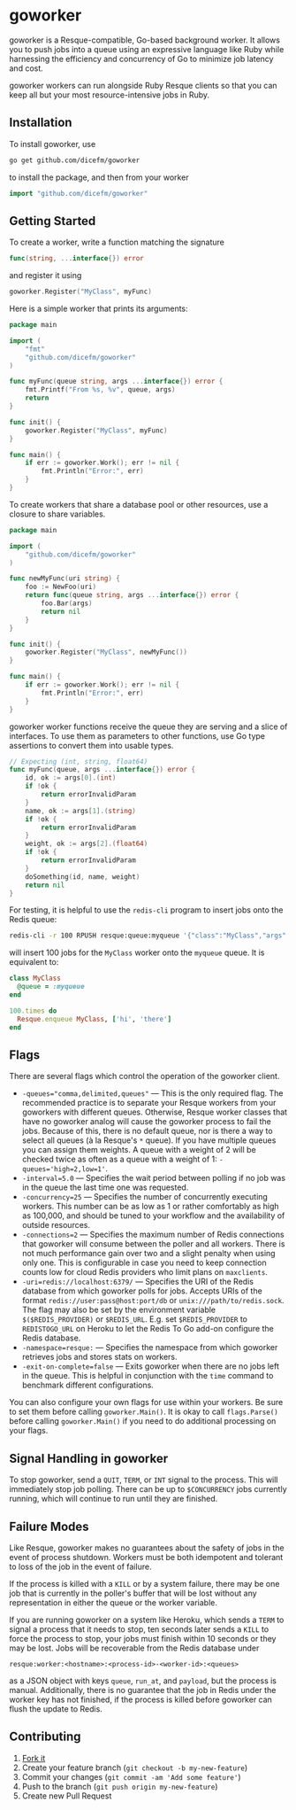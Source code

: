 # goworker


goworker is a Resque-compatible, Go-based background worker. It allows you to push jobs into a queue using an expressive language like Ruby while harnessing the efficiency and concurrency of Go to minimize job latency and cost.

goworker workers can run alongside Ruby Resque clients so that you can keep all but your most resource-intensive jobs in Ruby.

## Installation

To install goworker, use

```sh
go get github.com/dicefm/goworker
```

to install the package, and then from your worker

```go
import "github.com/dicefm/goworker"
```

## Getting Started

To create a worker, write a function matching the signature

```go
func(string, ...interface{}) error
```

and register it using

```go
goworker.Register("MyClass", myFunc)
```

Here is a simple worker that prints its arguments:

```go
package main

import (
	"fmt"
	"github.com/dicefm/goworker"
)

func myFunc(queue string, args ...interface{}) error {
	fmt.Printf("From %s, %v", queue, args)
	return
}

func init() {
	goworker.Register("MyClass", myFunc)
}

func main() {
	if err := goworker.Work(); err != nil {
		fmt.Println("Error:", err)
	}
}
```

To create workers that share a database pool or other resources, use a closure to share variables.

```go
package main

import (
	"github.com/dicefm/goworker"
)

func newMyFunc(uri string) {
	foo := NewFoo(uri)
	return func(queue string, args ...interface{}) error {
		foo.Bar(args)
		return nil
	}
}

func init() {
	goworker.Register("MyClass", newMyFunc())
}

func main() {
	if err := goworker.Work(); err != nil {
		fmt.Println("Error:", err)
	}
}
```

goworker worker functions receive the queue they are serving and a slice of interfaces. To use them as parameters to other functions, use Go type assertions to convert them into usable types.

```go
// Expecting (int, string, float64)
func myFunc(queue, args ...interface{}) error {
	id, ok := args[0].(int)
	if !ok {
		return errorInvalidParam
	}
	name, ok := args[1].(string)
	if !ok {
		return errorInvalidParam
	}
	weight, ok := args[2].(float64)
	if !ok {
		return errorInvalidParam
	}
	doSomething(id, name, weight)
	return nil
}
```

For testing, it is helpful to use the `redis-cli` program to insert jobs onto the Redis queue:

```sh
redis-cli -r 100 RPUSH resque:queue:myqueue '{"class":"MyClass","args":["hi","there"]}'
```

will insert 100 jobs for the `MyClass` worker onto the `myqueue` queue. It is equivalent to:

```ruby
class MyClass
  @queue = :myqueue
end

100.times do
  Resque.enqueue MyClass, ['hi', 'there']
end
```

## Flags

There are several flags which control the operation of the goworker client.

* `-queues="comma,delimited,queues"` — This is the only required flag. The recommended practice is to separate your Resque workers from your goworkers with different queues. Otherwise, Resque worker classes that have no goworker analog will cause the goworker process to fail the jobs. Because of this, there is no default queue, nor is there a way to select all queues (à la Resque's `*` queue). If you have multiple queues you can assign them weights. A queue with a weight of 2 will be checked twice as often as a queue with a weight of 1: `-queues='high=2,low=1'`.
* `-interval=5.0` — Specifies the wait period between polling if no job was in the queue the last time one was requested.
* `-concurrency=25` — Specifies the number of concurrently executing workers. This number can be as low as 1 or rather comfortably as high as 100,000, and should be tuned to your workflow and the availability of outside resources.
* `-connections=2` — Specifies the maximum number of Redis connections that goworker will consume between the poller and all workers. There is not much performance gain over two and a slight penalty when using only one. This is configurable in case you need to keep connection counts low for cloud Redis providers who limit plans on `maxclients`.
* `-uri=redis://localhost:6379/` — Specifies the URI of the Redis database from which goworker polls for jobs. Accepts URIs of the format `redis://user:pass@host:port/db` or `unix:///path/to/redis.sock`. The flag may also be set by the environment variable `$($REDIS_PROVIDER)` or `$REDIS_URL`. E.g. set `$REDIS_PROVIDER` to `REDISTOGO_URL` on Heroku to let the Redis To Go add-on configure the Redis database.
* `-namespace=resque:` — Specifies the namespace from which goworker retrieves jobs and stores stats on workers.
* `-exit-on-complete=false` — Exits goworker when there are no jobs left in the queue. This is helpful in conjunction with the `time` command to benchmark different configurations.

You can also configure your own flags for use within your workers. Be sure to set them before calling `goworker.Main()`. It is okay to call `flags.Parse()` before calling `goworker.Main()` if you need to do additional processing on your flags.

## Signal Handling in goworker

To stop goworker, send a `QUIT`, `TERM`, or `INT` signal to the process. This will immediately stop job polling. There can be up to `$CONCURRENCY` jobs currently running, which will continue to run until they are finished.

## Failure Modes

Like Resque, goworker makes no guarantees about the safety of jobs in the event of process shutdown. Workers must be both idempotent and tolerant to loss of the job in the event of failure.

If the process is killed with a `KILL` or by a system failure, there may be one job that is currently in the poller's buffer that will be lost without any representation in either the queue or the worker variable.

If you are running goworker on a system like Heroku, which sends a `TERM` to signal a process that it needs to stop, ten seconds later sends a `KILL` to force the process to stop, your jobs must finish within 10 seconds or they may be lost. Jobs will be recoverable from the Redis database under

```
resque:worker:<hostname>:<process-id>-<worker-id>:<queues>
```

as a JSON object with keys `queue`, `run_at`, and `payload`, but the process is manual. Additionally, there is no guarantee that the job in Redis under the worker key has not finished, if the process is killed before goworker can flush the update to Redis.

## Contributing

1. [Fork it](https://github.com/dicefm/goworker/fork)
2. Create your feature branch (`git checkout -b my-new-feature`)
3. Commit your changes (`git commit -am 'Add some feature'`)
4. Push to the branch (`git push origin my-new-feature`)
5. Create new Pull Request
